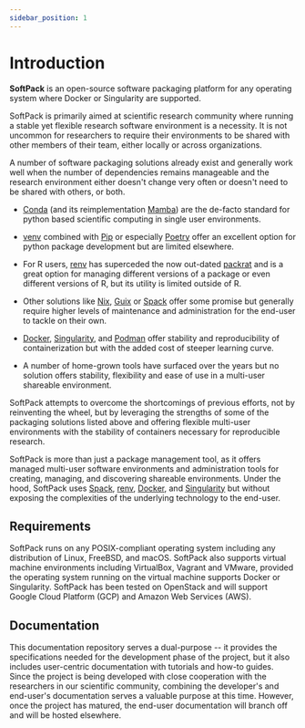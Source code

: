 ```yaml
---
sidebar_position: 1
---
```


# Introduction 

**SoftPack** is an open-source software packaging platform for any operating 
system where Docker or Singularity are supported. 

SoftPack is primarily aimed at scientific research community where running a 
stable yet flexible research software environment is a necessity. It is not 
uncommon for researchers to require their environments to be shared with other 
members of their team, either locally or across organizations.

A number of software packaging solutions already exist and generally work well
when the number of dependencies remains manageable and the research environment
either doesn't change very often or doesn't need to be shared with others, 
or both.

- [Conda](https://docs.conda.io/en/latest/) (and its reimplementation 
[Mamba](https://mamba.readthedocs.io/en/latest)) are the de-facto standard for 
python based scientific computing in single user environments. 

- [venv](https://docs.python.org/3/library/venv.html) combined with 
[Pip](https://pip.pypa.io/en/stable) or especially [Poetry](https://python-poetry.org)
offer an excellent option for python package development but are limited elsewhere.

- For R users, [renv](https://rstudio.github.io/renv/articles/renv.html) has 
superceded the now out-dated [packrat](https://rstudio.github.io/packrat/) and 
is a great option for managing different versions of a package or even different 
versions of R, but its utility is limited outside of R.

- Other solutions like [Nix](https://nixos.org), [Guix](https://guix.gnu.org) or
[Spack](https://spack.io) offer some promise but generally require higher 
levels of maintenance and administration for the end-user to tackle on their 
own.

- [Docker](https://www.docker.com), [Singularity](https://docs.sylabs.io/), and 
[Podman](https://podman.io) offer stability and reproducibility of 
containerization but with the added cost of steeper learning curve.

- A number of home-grown tools have surfaced over the years but no solution
  offers stability, flexibility and ease of use in a multi-user shareable
  environment.

SoftPack attempts to overcome the shortcomings of previous efforts, not by 
reinventing the wheel, but by leveraging the strengths of some of the packaging 
solutions listed above and offering flexible multi-user environments with the
stability of containers necessary for reproducible research.

SoftPack is more than just a package management tool, as it offers managed 
multi-user software environments and administration tools for creating, 
managing, and discovering shareable environments. Under the hood, SoftPack uses 
[Spack](https://spack.io), 
[renv](https://rstudio.github.io/renv/articles/renv.html), 
[Docker](https://www.docker.com), and [Singularity](https://docs.sylabs.io/) 
but without exposing the complexities of the underlying technology to the 
end-user.


## Requirements

SoftPack runs on any POSIX-compliant operating system including any 
distribution of Linux, FreeBSD, and macOS. SoftPack also supports virtual 
machine environments including VirtualBox, Vagrant and VMware, provided the 
operating system running on the virtual machine supports Docker or Singularity.
SoftPack has been tested on OpenStack and will  support Google Cloud 
Platform (GCP) and Amazon Web Services (AWS).


## Documentation

This documentation repository serves a dual-purpose -- it provides the 
specifications needed for the development phase of the project, but it also 
includes user-centric documentation with tutorials and how-to guides. 
Since the project is being developed with close cooperation with the 
researchers in our scientific community, combining the developer's and 
end-user's documentation serves a valuable purpose at this time. However, 
once the project has matured, the end-user documentation will branch off and 
will be hosted elsewhere.

